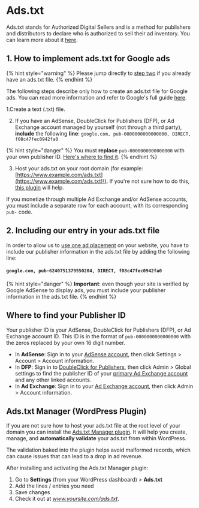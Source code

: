 # Ads.txt

Ads.txt stands for Authorized Digital Sellers and is a method for publishers and distributors to declare who is authorized to sell their ad inventory. You can learn more about it [here](https://iabtechlab.com/ads-txt/).

## 1. How to implement ads.txt for Google ads

{% hint style="warning" %}
Please jump directly to [step two](ads-txt.md#2-including-our-entry-in-your-ads-txt-file) if you already have an ads.txt file.
{% endhint %}

The following steps describe only how to create an ads.txt file for Google ads. You can read more information and refer to Google's full guide [here](https://support.google.com/dfp_premium/answer/7441288?).

1.Create a text \(.txt\) file.

2. If you have an AdSense, DoubleClick for Publishers \(DFP\), or Ad Exchange account managed by yourself \(not through a third party\), **include** the following **line**: `google.com, pub-0000000000000000, DIRECT, f08c47fec0942fa0`

{% hint style="danger" %}
You must **replace** `pub-0000000000000000` with your own publisher ID. [Here's where to find it](ads-txt.md#where-to-find-your-publisher-id).
{% endhint %}

3. Host your ads.txt on your root domain \(for example: [https://www.example.com/ads.txt](https://www.example.com/ads.txt)\). If you're not sure how to do this, [this plugin](ads-txt.md#ads-txt-manager-wordpress-plugin) will help.

If you monetize through multiple Ad Exchange and/or AdSense accounts, you must include a separate row for each account, with its corresponding `pub-` code.

## 2. Including our entry in your ads.txt file

In order to allow us to [use one ad placement](../useful-information/business-model.md) on your website, you have to include our publisher information in the ads.txt file by adding the following line:

#### **`google.com, pub-6240751379550204, DIRECT, f08c47fec0942fa0`**

{% hint style="danger" %}
**Important**: even though your site is verified by Google AdSense to display ads, you must include your publisher information in the ads.txt file.
{% endhint %}

## Where to find your Publisher ID

Your publisher ID is your AdSense, DoubleClick for Publishers \(DFP\), or Ad Exchange account ID. This ID is in the format of `pub-0000000000000000` with the zeros replaced by your own 16 digit number.

* In **AdSense**: Sign in to your [AdSense account](https://www.google.es/adsense/), then click Settings &gt; Account &gt; Account information.
* In **DFP**: Sign in to [DoubleClick for Publishers](https://google.com/dfp), then click Admin &gt; Global settings to find the publisher ID of your [primary Ad Exchange account](https://support.google.com/dfp_premium/answer/188529#primary-vs-linked) and any other linked accounts.
* In **Ad Exchange**: Sign in to your [Ad Exchange account](https://www.google.com/adx), then click Admin &gt; Account information.

## Ads.txt Manager \(WordPress Plugin\)

If you are not sure how to host your ads.txt file at the root level of your domain you can install the [Ads.txt Manager plugin](https://wordpress.org/plugins/ads-txt/). It will help you create, manage, and **automatically validate** your ads.txt from within WordPress.

The validation baked into the plugin helps avoid malformed records, which can cause issues that can lead to a drop in ad revenue.

After installing and activating the Ads.txt Manager plugin:

1. Go to **Settings** \(from your WordPress dashboard\) &gt; **Ads.txt**
2. Add the lines / entries you need
3. Save changes
4. Check it out at _www.yoursite.com/ads.txt_.

